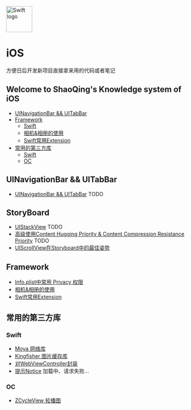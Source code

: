 <img src="https://swift.org/assets/images/swift.svg" alt="Swift logo" height="70" >

# iOS
方便日后开发新项目直接拿来用的代码或者笔记

## Welcome to ShaoQing's Knowledge system of iOS
- [UINavigationBar && UITabBar](#UINavigationBar-&&-UITabBar)
- [Framework](#Framework)
  -  [Swift](#Swift)
  -  [相机&相册的使用](#相机&相册的使用)
  -  [Swift常用Extension](#Swift常用Extension)
- [常用的第三方库](#常用的第三方库)
  -  [Swift](#Swift)
  -  [OC](#OC)
  
  
## UINavigationBar && UITabBar
* [UINavigationBar && UITabBar](https://www.jianshu.com/p/e72d1a0118fa) TODO

## StoryBoard
* [UIStackView]() TODO
* [高级使用Content Hugging Priority & Content Compression Resistance Priority]() TODO
* [UIScrollView在Storyboard中的最佳姿势](https://www.jianshu.com/p/082dd4e09507)

## Framework
* [Info.plist中常用 Privacy 权限](https://www.jianshu.com/p/9b7a6d558f3a) 
* [相机&相册的使用](https://www.jianshu.com/writer#/notebooks/9759626/notes/52959881)
* [Swift常用Extension](https://www.jianshu.com/p/48d35d2a2207)

## 常用的第三方库
### Swift
* [Moya 网络库](https://github.com/Moya/Moya)
* [Kingfisher 图片缓存库](https://github.com/onevcat/Kingfisher)
* [对WebViewController封装](https://github.com/coffellas-cto/GDWebViewController)
* [提示Notice](https://github.com/johnlui/SwiftNotice) 加载中、请求失败...

### OC
* [ZCycleView 轮播图](https://github.com/MQZHot/ZCycleView)

